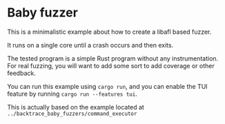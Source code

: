 # Baby fuzzer

This is a minimalistic example about how to create a libafl based fuzzer.

It runs on a single core until a crash occurs and then exits.

The tested program is a simple Rust program without any instrumentation.
For real fuzzing, you will want to add some sort to add coverage or other feedback.

You can run this example using `cargo run`, and you can enable the TUI feature by running `cargo run --features tui`.

This is actually based on the example located at `../backtrace_baby_fuzzers/command_executor`